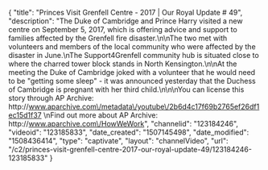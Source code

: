 {
    "title": "Princes Visit Grenfell Centre - 2017 | Our Royal Update # 49",
    "description": "The Duke of Cambridge and Prince Harry visited a new centre on September 5, 2017, which is offering advice and support to families affected by the Grenfell fire disaster.\n\nThe two met with volunteers and members of the local community who were affected by the disaster in June.\nThe Support4Grenfell community hub is situated close to where the charred tower block stands in North Kensington.\n\nAt the meeting the Duke of Cambridge joked with a volunteer that he would need to be \"getting some sleep\" - it was announced yesterday that the Duchess of Cambridge is pregnant with her third child.\n\n\nYou can license this story through AP Archive: http:\/\/www.aparchive.com\/metadata\/youtube\/2b6d4c17f69b2765ef26df1ec15d1f37 \nFind out more about AP Archive: http:\/\/www.aparchive.com\/HowWeWork",
    "channelid": "123184246",
    "videoid": "123185833",
    "date_created": "1507145498",
    "date_modified": "1508436414",
    "type": "captivate",
    "layout": "channelVideo",
    "url": "\/c2\/princes-visit-grenfell-centre-2017-our-royal-update-49\/123184246-123185833"
}